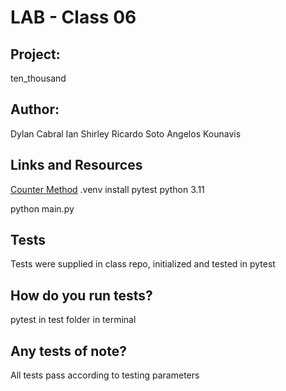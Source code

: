 # LAB - Class 06

## Project: 

ten_thousand

## Author: 

Dylan Cabral
Ian Shirley
Ricardo Soto
Angelos Kounavis

## Links and Resources

[Counter Method](https://realpython.com/python-counter/)
.venv
install pytest
python 3.11


python main.py

## Tests
Tests were supplied in class repo, initialized and tested in pytest

## How do you run tests?
pytest in test folder in terminal

## Any tests of note?
All tests pass according to testing parameters